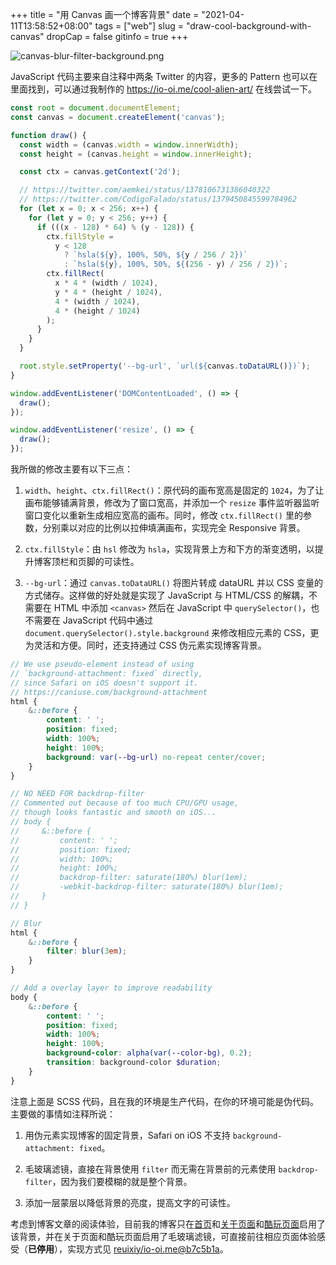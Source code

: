 +++
title = "用 Canvas 画一个博客背景"
date = "2021-04-11T13:58:52+08:00"
tags = ["web"]
slug = "draw-cool-background-with-canvas"
dropCap = false
gitinfo = true
+++

![canvas-blur-filter-background.png](/images/canvas-blur-filter-background.png)

JavaScript 代码主要来自注释中两条 Twitter 的内容，更多的 Pattern 也可以在里面找到，可以通过我制作的 https://io-oi.me/cool-alien-art/ 在线尝试一下。

```js
const root = document.documentElement;
const canvas = document.createElement('canvas');

function draw() {
  const width = (canvas.width = window.innerWidth);
  const height = (canvas.height = window.innerHeight);

  const ctx = canvas.getContext('2d');

  // https://twitter.com/aemkei/status/1378106731386040322
  // https://twitter.com/CodigoFalado/status/1379450845599784962
  for (let x = 0; x < 256; x++) {
    for (let y = 0; y < 256; y++) {
      if (((x - 128) * 64) % (y - 128)) {
        ctx.fillStyle =
          y < 128
            ? `hsla(${y}, 100%, 50%, ${y / 256 / 2})`
            : `hsla(${y}, 100%, 50%, ${(256 - y) / 256 / 2})`;
        ctx.fillRect(
          x * 4 * (width / 1024),
          y * 4 * (height / 1024),
          4 * (width / 1024),
          4 * (height / 1024)
        );
      }
    }
  }

  root.style.setProperty('--bg-url', `url(${canvas.toDataURL()})`);
}

window.addEventListener('DOMContentLoaded', () => {
  draw();
});

window.addEventListener('resize', () => {
  draw();
});
```

我所做的修改主要有以下三点：

1. `width`、`height`、`ctx.fillRect()`：原代码的画布宽高是固定的 `1024`，为了让画布能够铺满背景，修改为了窗口宽高，并添加一个 `resize` 事件监听器监听窗口变化以重新生成相应宽高的画布。同时，修改 `ctx.fillRect()` 里的参数，分别乘以对应的比例以拉伸填满画布，实现完全 Responsive 背景。

2. `ctx.fillStyle`：由 `hsl` 修改为 `hsla`，实现背景上方和下方的渐变透明，以提升博客顶栏和页脚的可读性。

3. `--bg-url`：通过 `canvas.toDataURL()` 将图片转成 dataURL 并以 CSS 变量的方式储存。这样做的好处就是实现了 JavaScript 与 HTML/CSS 的解耦，不需要在 HTML 中添加 `<canvas>` 然后在 JavaScript 中 `querySelector()`，也不需要在 JavaScript 代码中通过 `document.querySelector().style.background` 来修改相应元素的 CSS，更为灵活和方便。同时，还支持通过 CSS 伪元素实现博客背景。

```scss
// We use pseudo-element instead of using
// `background-attachment: fixed` directly,
// since Safari on iOS doesn't support it.
// https://caniuse.com/background-attachment
html {
    &::before {
        content: ' ';
        position: fixed;
        width: 100%;
        height: 100%;
        background: var(--bg-url) no-repeat center/cover;
    }
}

// NO NEED FOR backdrop-filter
// Commented out because of too much CPU/GPU usage,
// though looks fantastic and smooth on iOS...
// body {
//     &::before {
//         content: ' ';
//         position: fixed;
//         width: 100%;
//         height: 100%;
//         backdrop-filter: saturate(180%) blur(1em);
//         -webkit-backdrop-filter: saturate(180%) blur(1em);
//     }
// }

// Blur
html {
    &::before {
        filter: blur(3em);
    }
}

// Add a overlay layer to improve readability
body {
    &::before {
        content: ' ';
        position: fixed;
        width: 100%;
        height: 100%;
        background-color: alpha(var(--color-bg), 0.2);
        transition: background-color $duration;
    }
}
```

注意上面是 SCSS 代码，且在我的环境是生产代码，在你的环境可能是伪代码。主要做的事情如注释所说：

1. 用伪元素实现博客的固定背景，Safari on iOS 不支持 `background-attachment: fixed`。

2. 毛玻璃滤镜，直接在背景使用 `filter` 而无需在背景前的元素使用 `backdrop-filter`，因为我们要模糊的就是整个背景。

3. 添加一层蒙层以降低背景的亮度，提高文字的可读性。

考虑到博客文章的阅读体验，目前我的博客只在[首页](/)和[关于页面](/about/)和[酷玩页面](/coldplay/)启用了该背景，并在关于页面和酷玩页面启用了毛玻璃滤镜，可直接前往相应页面体验感受（**已停用**），实现方式见 [reuixiy/io-oi.me@b7c5b1a](https://github.com/reuixiy/io-oi.me/commit/b7c5b1a)。

